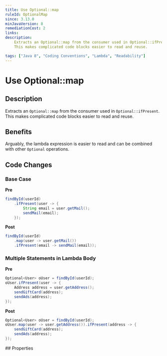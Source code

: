 ```yaml
---
title: Use Optional::map
ruleId: OptionalMap
since: 3.13.0
minJavaVersion: 8
remediationCost: 2
links:
description:
    Extracts an Optional::map from the consumer used in Optional::ifPresent. 
    This makes complicated code blocks easier to read and reuse.

tags: ["Java 8", "Coding Conventions", "Lambda", "Readability"]
---
```


# Use Optional::map

## Description

Extracts an `Optional::map` from the consumer used in `Optional::ifPresent`. 
This makes complicated code blocks easier to read and reuse.

## Benefits

Arguably, the lambda expression is easier to read and can be combined with other `Optional` operations.


## Code Changes

### Base Case

__Pre__
```java
findById(userId)
    .ifPresent(user -> {
        String email = user.getMail();
        sendMail(email);
    });
```

__Post__
```java
findById(userId)
    .map(user -> user.getMail())
    .ifPresent(email -> sendMail(email));
```

### Multiple Statements in Lambda Body

__Pre__
```java
Optional<User> oUser = findById(userId);
oUser.ifPresent(user -> {
    Address address = user.getAddress();
    sendGiftCard(address);
    sendAds(address);
});
```

__Post__
```java
Optional<User> oUser = findById(userId);
oUser.map(user -> user.getAddress()).ifPresent(address -> {
    sendGiftCard(address);
    sendAds(address);
});
```

<VersionNotice />
## Properties

<RuleProperties />
